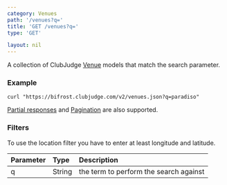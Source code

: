 ```yaml
---
category: Venues
path: '/venues?q='
title: 'GET /venues?q='
type: 'GET'

layout: nil
---
```


A collection of ClubJudge [Venue](#/venue-model) models that match the search parameter.

### Example

```
curl "https://bifrost.clubjudge.com/v2/venues.json?q=paradiso"
```

[Partial responses](#/partial-responses)
and [Pagination](#/pagination) are also supported.

### Filters

To use the location filter you have to enter at least longitude and latitude.

| Parameter   |   Type  |                 Description                  |
| :---------  | :------ | :------------------------------------------- |
| q           | String  | the term to perform the search against       |
